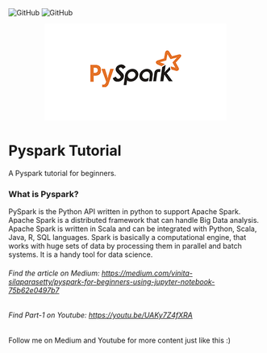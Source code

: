 <div class="column">
    <img alt="GitHub" src="https://img.shields.io/badge/Level-Beginner-blue.svg">
    <img alt="GitHub" src="https://img.shields.io/badge/License-MIT-blue.svg">


<p align="center">
  <img width="" height="" src="https://github.com/VinitaSilaparasetty/Pyspark/blob/master/pyspark.png?raw=true">
</p>

# Pyspark Tutorial
A Pyspark tutorial for beginners.

### What is Pyspark?

PySpark is the Python API written in python to support Apache Spark. Apache Spark is a distributed framework that can handle Big Data analysis. Apache Spark is written in Scala and can be integrated with Python, Scala, Java, R, SQL  languages. Spark is basically a computational engine, that works with huge sets of data by processing them in parallel and batch systems. It is a handy tool for data science.

###### Find the article on Medium: https://medium.com/vinita-silaparasetty/pyspark-for-beginners-using-jupyter-notebook-75b62e0497b7

###### Find Part-1 on Youtube: https://youtu.be/UAKy7Z4fXRA

Follow me on Medium and Youtube for more content just like this :)
